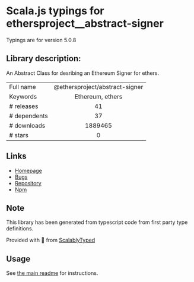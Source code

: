 
# Scala.js typings for ethersproject__abstract-signer

Typings are for version 5.0.8

## Library description:
An Abstract Class for desribing an Ethereum Signer for ethers.

|                    |                 |
| ------------------ | :-------------: |
| Full name          | @ethersproject/abstract-signer |
| Keywords           | Ethereum, ethers |
| # releases         | 41 |
| # dependents       | 37 |
| # downloads        | 1889465 |
| # stars            | 0 |

## Links
- [Homepage](https://github.com/ethers-io/ethers.js#readme)
- [Bugs](https://github.com/ethers-io/ethers.js/issues)
- [Repository](https://github.com/ethers-io/ethers.js)
- [Npm](https://www.npmjs.com/package/%40ethersproject%2Fabstract-signer)
    


## Note
This library has been generated from typescript code from first party type definitions.

Provided with :purple_heart: from [ScalablyTyped](https://github.com/oyvindberg/ScalablyTyped)

## Usage
See [the main readme](../../readme.md) for instructions.


